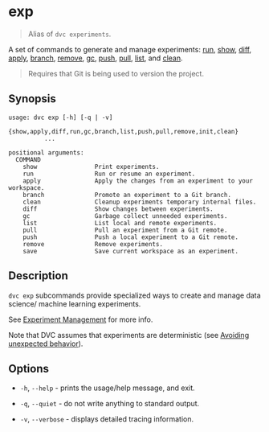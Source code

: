 # exp

> Alias of `dvc experiments`.

A set of commands to generate and manage <abbr>experiments</abbr>:
[run](/doc/command-reference/exp/run), [show](/doc/command-reference/exp/show),
[diff](/doc/command-reference/exp/diff),
[apply](/doc/command-reference/exp/apply),
[branch](/doc/command-reference/exp/branch),
[remove](/doc/command-reference/exp/remove),
[gc](/doc/command-reference/exp/gc), [push](/doc/command-reference/exp/push),
[pull](/doc/command-reference/exp/pull),
[list](/doc/command-reference/exp/list), and
[clean](/doc/command-reference/exp/clean).

> Requires that Git is being used to version the project.

## Synopsis

```usage
usage: dvc exp [-h] [-q | -v]
          {show,apply,diff,run,gc,branch,list,push,pull,remove,init,clean}
          ...

positional arguments:
  COMMAND
    show                Print experiments.
    run                 Run or resume an experiment.
    apply               Apply the changes from an experiment to your workspace.
    branch              Promote an experiment to a Git branch.
    clean               Cleanup experiments temporary internal files.
    diff                Show changes between experiments.
    gc                  Garbage collect unneeded experiments.
    list                List local and remote experiments.
    pull                Pull an experiment from a Git remote.
    push                Push a local experiment to a Git remote.
    remove              Remove experiments.
    save                Save current workspace as an experiment.
```

## Description

`dvc exp` subcommands provide specialized ways to create and manage data
science/ machine learning experiments.

<admon icon="book">

See [Experiment Management](/doc/user-guide/experiment-management) for more
info.

</admon>

<admon type="warn">

Note that DVC assumes that experiments are deterministic (see [Avoiding
unexpected behavior]).

[avoiding unexpected behavior]:
  /doc/user-guide/project-structure/dvcyaml-files#avoiding-unexpected-behavior

</admon>

## Options

- `-h`, `--help` - prints the usage/help message, and exit.

- `-q`, `--quiet` - do not write anything to standard output.

- `-v`, `--verbose` - displays detailed tracing information.
